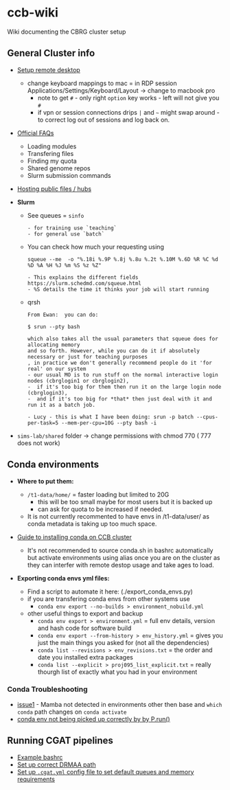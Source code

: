 # ccb-wiki

Wiki documenting the CBRG cluster setup

## General Cluster info
- [Setup remote desktop](https://www.imm.ox.ac.uk/research/units-and-centres/mrc-wimm-centre-for-computational-biology/ccb-account/Logging_in_via_PC/pc-using-RDP)
  - change keyboard mappings to mac = in RDP session Applications/Settings/Keyboard/Layout -> change to macbook pro 
    - note to get `#` - only right `option` key works - left will not give you `#`
    - if vpn or session connections drips `|` and `~` might swap around - to correct log out of sessions and log back on. 
- [Official FAQs](https://www.imm.ox.ac.uk/research/units-and-centres/mrc-wimm-centre-for-computational-biology/ccb-account/FAQ) 
    - Loading modules 
    - Transfering files 
    - Finding my quota
    - Shared genome repos 
    - Slurm submission commands 
- [Hosting public files / hubs](./public_trackhubs)
- **Slurm**
    - See queues = `sinfo`
        ```
        - for training use `teaching`
        - for general use `batch` 
        ```
    - You can check how much your requesting using 
      ```
      squeue --me  -o "%.18i %.9P %.8j %.8u %.2t %.10M %.6D %R %C %d %D %A %H %J %m %S %z %Z"
      ```
          - This explains the different fields https://slurm.schedmd.com/squeue.html
          - %S details the time it thinks your job will start running

    - qrsh 
         ```
         From Ewan:  you can do:

         $ srun --pty bash

         which also takes all the usual parameters that squeue does for allocating memory
         and so forth. However, while you can do it if absolutely necessary or just for teaching purposes
         , in practice we don't generally recommend people do it 'for real' on our system 
         - our usual MO is to run stuff on the normal interactive login nodes (cbrglogin1 or cbrglogin2),
         -  if it's too big for them then run it on the large login node (cbrglogin3), 
         -  and if it's too big for *that* then just deal with it and run it as a batch job.
         ```
         
         ```
         - Lucy - this is what I have been doing: srun -p batch --cpus-per-task=5 --mem-per-cpu=10G --pty bash -i
         ```
       
- `sims-lab/shared` folder -> change permissions with chmod 770 ( 777 does not work)




## Conda environments 

  - **Where to put them:**
    - `/t1-data/home/` = faster loading but limited to 20G 
        - this will be too small maybe for most users but it is backed up 
        - can ask for quota to be increased if needed. 
    - It is not currently recommented to have envs in /t1-data/user/<username> as conda metadata is taking up too much space. 
  
  - [Guide to installing conda on CCB cluster](https://github.com/OBDS-Training/Conda_Workshops/blob/master/1_Conda_intro_CCB.md) 
    - It's not recommended to source conda.sh in bashrc automatically but activate environments using alias once you are on the cluster as they can interfer with remote destop usage and take ages to load. 
  
  
  - **Exporting conda envs yml files:**
    - Find a script to automate it here: (./export_conda_envs.py) 
    - if you are transfering conda envs from other systems use 
      - `conda env export --no-builds > environment_nobuild.yml`
    - other useful things to export and backup
      - `conda env export > environment.yml` = full env details, version and hash code for software build 
      - `conda env export --from-history > env_history.yml` = gives you just the main things you asked for (not all the dependencies) 
      - `conda list --revisions > env_revisions.txt` = the order and date you installed extra packages
      - `conda list --explicit > proj095_list_explicit.txt` = really thourgh list of exactly what you had in your environment 

### Conda Troubleshooting 
  - [issue1](https://github.com/sims-lab/cbrg-wiki/issues/1) - Mamba not detected in environments other then base and `which conda` path changes on `conda activate`
  - [conda env not being picked up correctly by by P.run()](https://github.com/sims-lab/ccb-wiki/issues/4)
  
 
## Running CGAT pipelines

- [Example bashrc](./example_bashrc)
- [Set up correct DRMAA path](./DRMAA.md)
- [Set up `.cgat.yml` config file to set default queues and memory requirements](./cgat-core.md)

